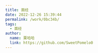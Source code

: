 ```yaml
---
title: 面经
date: 2022-12-26 15:39:44
permalink: /work/0bc34b/
tags:
  - 面经
author: 
  name: 栗哈哈
  link: https://github.com/SweetPomelo0
---
```

